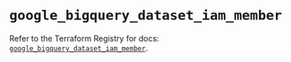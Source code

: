 # `google_bigquery_dataset_iam_member`

Refer to the Terraform Registry for docs: [`google_bigquery_dataset_iam_member`](https://registry.terraform.io/providers/hashicorp/google/5.24.0/docs/resources/bigquery_dataset_iam_member).

